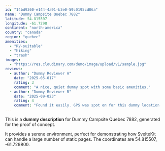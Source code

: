 ```yaml
---
id: "14bd9360-e144-4a91-b3e0-59c0195cd06a"
name: "Dummy Campsite Quebec 7882"
latitude: 54.815507
longitude: -61.7298
continent: "north-america"
country: "canada"
region: "quebec"
amenities:
  - "RV-suitable"
  - "hiking"
  - "trash"
images:
  - "https://res.cloudinary.com/demo/image/upload/v1/sample.jpg"
reviews:
  - author: "Dummy Reviewer A"
    date: "2025-05-017"
    rating: 3
    comment: "A nice, quiet dummy spot with some basic amenities."
  - author: "Dummy Reviewer B"
    date: "2025-09-023"
    rating: 4
    comment: "Found it easily. GPS was spot on for this dummy location."
---
```


This is a **dummy description** for Dummy Campsite Quebec 7882, generated for the proof of concept.

It provides a serene environment, perfect for demonstrating how SvelteKit can handle a large number of static pages. The coordinates are 54.815507, -61.729800.
